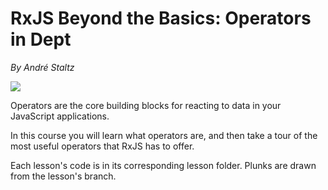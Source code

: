 # RxJS Beyond the Basics: Operators in Dept
_By André Staltz_

![](https://d2eip9sf3oo6c2.cloudfront.net/series/square_covers/000/000/034/full/EGH_IntroReactive_sq.png?1496436390)

Operators are the core building blocks for reacting to data in your JavaScript applications.

In this course you will learn what operators are, and then take a tour of the most useful operators that RxJS has to offer.

Each lesson's code is in its corresponding lesson folder. Plunks are drawn from the lesson's branch.